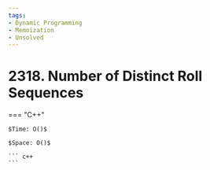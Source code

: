 ```yaml
---
tags:
- Dynamic Programming
- Memoization
- Unsolved
---
```



# 2318. Number of Distinct Roll Sequences

=== "C++"

    $Time: O()$

    $Space: O()$

    ``` c++
    ```